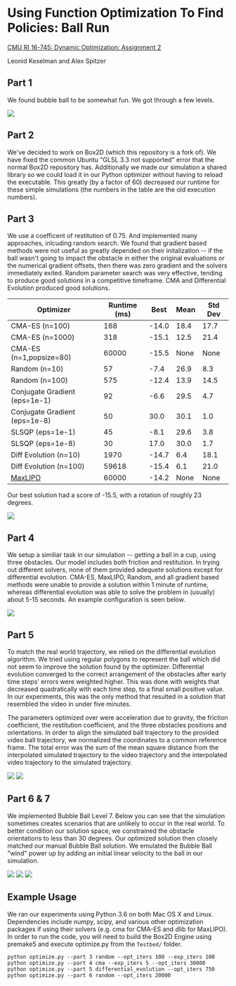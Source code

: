 # Using Function Optimization To Find Policies: Ball Run
[CMU RI 16-745: Dynamic Optimization: Assignment 2](http://www.cs.cmu.edu/~cga/dynopt/ass2/)

Leonid Keselman and Alex Spitzer

## Part 1
We found bubble ball to be somewhat fun. We got through a few levels. 

<img src="images/rotate_bball.jpg?raw=true">

## Part 2
We've decided to work on Box2D (which this repository is a fork of). We have fixed the common Ubuntu "GLSL 3.3 not supported" error that the normal Box2D repository has. Additionally we made our simulation a shared library so we could load it in our Python optimizer without having to reload the executable. This greatly (by a factor of 60) decreased our runtime for these simple simulations (the numbers in the table are the old execution numbers).

## Part 3
We use a coefficent of restitution of 0.75. And implemented many approaches, inlcuding random search. We found that gradient based methods were not useful as greatly depended on their initalization -- if the ball wasn't going to impact the obstacle in either the original evaluations or the numerical gradient offsets, then there was zero gradient and the solvers immediately exited. Random parameter search was very effective, tending to produce good solutions in a competitive timeframe. CMA and Differential Evolution produced good solutions. 

| Optimizer | Runtime (ms) | Best | Mean | Std Dev |
|-------------------------------|--------------|-------|------|---------|
| CMA-ES (n=100) | 168 | -14.0 | 18.4 | 17.7 |
| CMA-ES (n=1000) | 318 | -15.1 | 12.5 | 21.4 |
| CMA-ES (n=1,popsize=80) | 60000 | -15.5 | None | None |
| Random (n=10) | 57 | -7.4 | 26.9 | 8.3 |
| Random (n=100) | 575 | -12.4 | 13.9 | 14.5 |
| Conjugate Gradient (eps=1e-1) | 92 | -6.6 | 29.5 | 4.7 |
| Conjugate Gradient (eps=1e-8) | 50 | 30.0 | 30.1 | 1.0 |
| SLSQP (eps=1e-1) | 45 | -8.1 | 29.6 | 3.8 |
| SLSQP (eps=1e-8) | 30 | 17.0 | 30.0 | 1.7 |
| Diff Evolution (n=10) | 1970 | -14.7 | 6.4 | 18.1 |
| Diff Evolution (n=100) | 59618 | -15.4 | 6.1 | 21.0 |
| [MaxLIPO](http://blog.dlib.net/2017/12/a-global-optimization-algorithm-worth.html) | 60000 | -14.2 | None | None |

Our best solution had a score of -15.5, with a rotation of roughly 23 degrees.

<img src="images/part_3.gif?raw=true">


## Part 4
We setup a similiar task in our simulation -- getting a ball in a cup, using three obstacles. Our model includes both friction and restitution. In trying out different solvers, none of them provided adequete solutions except for differential evolution. CMA-ES, MaxLIPO, Random, and all gradient based methods were unable to provide a solution within 1 minute of runtime, whereas differential evolution was able to solve the problem in (usually) about 5-15 seconds. An example configuration is seen below.

<img src="images/part_4.gif?raw=true">


## Part 5

To match the real world trajectory, we relied on the differential evolution algorithm. We tried using regular polygons to represent the ball which did not seem to improve the solution found by the optimizer. Differential evolution converged to the correct arrangement of the obstacles after early time steps' errors were weighted higher. This was done with weights that decreased quadratically with each time step, to a final small positive value. In our experiments, this was the only method that resulted in a solution that resembled the video in under five minutes.

The parameters optimized over were acceleration due to gravity, the friction coefficient, the restitution coefficient, and the three obstacles positions and orientations. In order to align the simulated ball trajectory to the provided video ball trajectory, we normalized the coordinates to a common reference frame. The total error was the sum of the mean square distance from the interpolated simulated trajectory to the video trajectory and the interpolated video trajectory to the simulated trajectory.

<img src="images/part_5_1.gif?raw=true">
<img src="images/part_5_2.gif?raw=true">

## Part 6 & 7

We implemented Bubble Ball Level 7. Below you can see that the simulation sometimes creates scenarios that are unlikely to occur in the real world. To better condition our solution space, we constrained the obstacle orientations to less than 30 degrees. Our optimized solution then closely matched our manual Bubble Ball solution. We emulated the Bubble Ball "wind" power up by adding an initial linear velocity to the ball in our simulation.

<img src="images/part_6_1.gif?raw=true">
<img src="images/part_6_2.gif?raw=true">

<img src="images/rotate_bball_2.jpg?raw=true">

## Example Usage

We ran our experiments using Python 3.6 on both Mac OS X and Linux. Dependencies include numpy, scipy, and various other optimization packages if using their solvers (e.g. cma for CMA-ES and dlib for MaxLIPO). In order to run the code, you will need to build the Box2D Engine using premake5 and execute optimize.py from the `Testbed/` folder.

```
python optimize.py --part 3 random --opt_iters 100 --exp_iters 100
python optimize.py --part 4 cma --exp_iters 5 --opt_iters 30000
python optimize.py --part 5 differential_evolution --opt_iters 750
python optimize.py --part 6 random --opt_iters 20000
```
